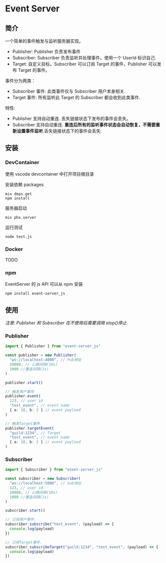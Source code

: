 # Event Server

## 简介

一个简单的事件触发与监听服务器实现。

- Publisher:
  Publisher 负责发布事件
- Subscriber:
  Subscriber 负责监听并处理事件。使用一个 UserId 标识自己.
- Target: 自定义目标。Subscriber 可以订阅 Target 的事件，Publisher 可以发布 Target 的事件。

事件分为两类：

- Subscriber 事件: 此类事件仅与 Subscriber 用户本身相关.
- Target 事件: 所有监听此 Target 的 Subscriber 都会收到此类事件.

特性:

- Publisher 支持自动重连. 丢失链接状态下发布的事件会丢失。
- Subscriber 支持自动重连. **重连后所有的监听事件状态会自动恢复，不需要重新设置事件监听**.丢失链接状态下的事件会丢失.

## 安装

### DevContainer

使用 vscode devcontainer 中打开项目根目录

安装依赖 packages

```
mix deps.get
npm install
```

服务器启动

```
mix phx.server
```

运行测试

```
node test.js
```

### Docker

TODO

### npm

EventServer 的 js API 可以从 npm 安装

```
npm install event-server_js
```

## 使用

_注意: Publisher 和 Subscriber 在不使用后需要调用 stop()停止._

### Publisher

```typescript
import { Publisher } from "event-server_js"

const publisher = new Publisher(
  "ws://localhost:4000", // Pub地址
  10000, // 心跳间隔(10s)
  1000 //重连间隔(1s)
)

publisher.start()

// 触发用户事件
publisher.event(
  123, // user id
  "test_event", // event name
  { a: 10, b: 2 } // event payload
)

// 触发Target事件
publisher.targetEvent(
  "guild:1234", // Target
  "test_event", // event name
  { a: 10, b: 2 } // event payload
)
```

### Subscriber

```typescript
import { Subscriber } from "event-server_js"

const subscriber = new Subscriber(
  "ws://localhost:5000", // Sub地址
  123, // user id.
  10000, // 心跳间隔(10s)
  1000 //重连间隔(1s)
)

subscriber.start()

// 订阅用户事件.
subscriber.subscribe("test_event", (payload) => {
  console.log(payload)
})

// 订阅Target事件.
subscriber.subscribeTarget("guild:1234", "test_event", (payload) => {
  console.log(payload)
})
```

